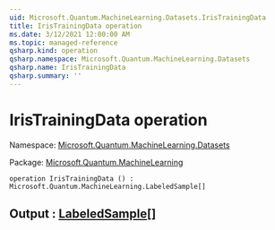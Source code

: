 ```yaml
---
uid: Microsoft.Quantum.MachineLearning.Datasets.IrisTrainingData
title: IrisTrainingData operation
ms.date: 3/12/2021 12:00:00 AM
ms.topic: managed-reference
qsharp.kind: operation
qsharp.namespace: Microsoft.Quantum.MachineLearning.Datasets
qsharp.name: IrisTrainingData
qsharp.summary: ''
---
```


# IrisTrainingData operation

Namespace: [Microsoft.Quantum.MachineLearning.Datasets](xref:Microsoft.Quantum.MachineLearning.Datasets)

Package: [Microsoft.Quantum.MachineLearning](https://nuget.org/packages/Microsoft.Quantum.MachineLearning)




```qsharp
operation IrisTrainingData () : Microsoft.Quantum.MachineLearning.LabeledSample[]
```


## Output : [LabeledSample](xref:Microsoft.Quantum.MachineLearning.LabeledSample)[]

